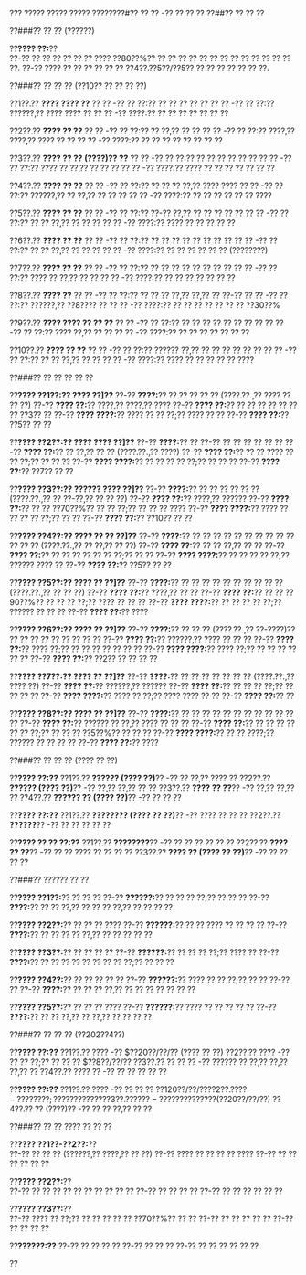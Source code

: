 ??? ????? ????? ????? ????????#?? ?? ?? -?? ?? ?? ??
??##?? ?? ?? ??

??###?? ?? ?? (??????)

??**???? ??:**??  
??-?? ?? ?? ?? ?? ?? ?? ???? ??80??%?? ?? ?? ?? ?? ?? ?? ?? ?? ?? ?? ?? ?? ?? ??.
??-?? ???? ?? ?? ?? ?? ?? ?? ??4??.??5??/??5?? ?? ?? ?? ?? ?? ?? ??.

??###?? ?? ?? ?? (??10?? ?? ?? ?? ??)

??1??.?? **???? ???? ??**
??  ?? -?? ?? ??:?? ?? ?? ?? ?? ??
??  ?? -?? ?? ??:?? ??????,?? ???? ???? ??
??  ?? -?? ????:?? ?? ?? ?? ?? ?? ?? ??

??2??.?? **???? ?? ??**
??  ?? -?? ?? ??:?? ?? ??,?? ?? ??
??  ?? -?? ?? ??:?? ????,?? ????,?? ???? ?? ??
??  ?? -?? ????:?? ?? ?? ?? ?? ?? ?? ?? ??

??3??.?? **???? ?? ?? (????)?? ??**
??  ?? -?? ?? ??:?? ?? ?? ?? ?? ?? ??
??  ?? -?? ?? ??:?? ???? ?? ??,?? ?? ?? ??
??  ?? -?? ????:?? ???? ?? ?? ?? ?? ?? ?? ??

??4??.?? **???? ?? ??**
??  ?? -?? ?? ??:?? ?? ?? ?? ??,?? ???? ????
??  ?? -?? ?? ??:?? ??????,?? ?? ??,?? ?? ?? ??
??  ?? -?? ????:?? ?? ?? ?? ?? ?? ?? ????

??5??.?? **???? ?? ??**
??  ?? -?? ?? ??:?? ??-?? ??,?? ?? ?? ?? ?? ??
??  ?? -?? ?? ??:?? ?? ?? ??,?? ?? ?? ??
??  ?? -?? ????:?? ???? ?? ?? ?? ?? ??

??6??.?? **???? ?? ??**
??  ?? -?? ?? ??:?? ?? ?? ?? ?? ?? ?? ?? ??
??  ?? -?? ?? ??:?? ?? ?? ??,?? ?? ?? ??
??  ?? -?? ????:?? ?? ?? ?? ?? ?? ?? (????????)

??7??.?? **???? ?? ??**
??  ?? -?? ?? ??:?? ?? ?? ?? ?? ?? ?? ?? ??
??  ?? -?? ?? ??:?? ???? ?? ??,?? ?? ??
??  ?? -?? ????:?? ?? ?? ?? ?? ?? ?? ??

??8??.?? **???? ??**
??  ?? -?? ?? ??:?? ?? ?? ?? ??,?? ??,?? ?? ??-??
??  ?? -?? ?? ??:?? ??????,?? ??8???? ??
??  ?? -?? ????:?? ?? ?? ?? ?? ?? ?? ?? ??30??%

??9??.?? **???? ???? ?? ?? ??**
??  ?? -?? ?? ??:?? ?? ?? ?? ?? ?? ?? ?? ??
??  ?? -?? ?? ??:?? ???? ??,?? ?? ??
??  ?? -?? ????:?? ?? ?? ?? ?? ?? ?? ??

??10??.?? **???? ?? ??**
??   ?? -?? ?? ??:?? ?????? ??,?? ?? ?? ?? ?? ?? ??
??   ?? -?? ?? ??:?? ?? ?? ??,?? ?? ??
??   ?? -?? ????:?? ???? ?? ?? ?? ?? ?? ????

??###?? ?? ?? ?? ?? ??

??**???? ??1??:?? ???? ??]??**
??-?? **????:**?? ?? ?? ?? ?? ?? (????.??.,?? ???? ?? ?? ??)
??-?? **???? ??:**?? ????,?? ????,?? ????
??-?? **???? ??:**?? ?? ?? ?? ?? ?? ?? ?? ??3?? ??
??-?? **???? ????:**?? ???? ?? ?? ??;?? ???? ?? ??
??-?? **???? ??:**?? ??5?? ?? ??

??**???? ??2??:?? ???? ???? ??]??**
??-?? **????:**?? ?? ??-?? ?? ?? ?? ?? ?? ??
??-?? **???? ??:**?? ?? ??,?? ?? ?? (????.??.,?? ????)
??-?? **???? ??:**?? ?? ?? ???? ?? ?? ??;?? ?? ?? ??
??-?? **???? ????:**?? ?? ?? ?? ?? ??;?? ?? ?? ??
??-?? **???? ??:**?? ??7?? ?? ??

??**???? ??3??:?? ?????? ???? ??]??**
??-?? **????:**?? ?? ?? ?? ?? ?? ?? (????.??.,?? ?? ??-??,?? ?? ?? ??)
??-?? **???? ??:**?? ????,?? ??????
??-?? **???? ??:**?? ?? ?? ??70??%?? ?? ?? ??;?? ?? ?? ?? ????
??-?? **???? ????:**?? ???? ?? ?? ?? ?? ??;?? ?? ??
??-?? **???? ??:**?? ??10?? ?? ??

??**???? ??4??:?? ???? ?? ?? ??]??**
??-?? **????:**?? ?? ?? ?? ?? ?? ?? ?? ?? ?? ?? ?? ?? ?? (????.??.,?? ?? ??,?? ?? ??)
??-?? **???? ??:**?? ?? ?? ??,?? ?? ??
??-?? **???? ??:**?? ?? ?? ?? ?? ?? ?? ??;?? ?? ??
??-?? **???? ????:**?? ?? ?? ?? ?? ??;?? ?????? ???? ??
??-?? **???? ??:**?? ??5?? ?? ??

??**???? ??5??:?? ???? ?? ??]??**
??-?? **????:**?? ?? ?? ?? ?? ?? ?? ?? ?? ?? ?? (????.??.,?? ?? ?? ??)
??-?? **???? ??:**?? ????,?? ?? ??
??-?? **???? ??:**?? ?? ?? ??90??%?? ?? ?? ?? ??;?? ???? ?? ?? ??
??-?? **???? ????:**?? ?? ?? ?? ?? ??;?? ?????? ?? ?? ??
??-?? **???? ??:**?? ????

??**???? ??6??:?? ???? ?? ??]??**
??-?? **????:**?? ?? ?? ?? (????.??.,?? ??-????)?? ?? ?? ?? ?? ?? ?? ?? ?? ??
??-?? **???? ??:**?? ??????,?? ???? ?? ?? ??
??-?? **???? ??:**?? ???? ??;?? ?? ?? ?? ?? ?? ?? ??
??-?? **???? ????:**?? ???? ??;?? ?? ?? ?? ?? ?? ??
??-?? **???? ??:**?? ??2?? ?? ?? ?? ??

??**???? ??7??:?? ???? ?? ??]??**
??-?? **????:**?? ?? ?? ?? ?? ?? ?? ?? (????.??.,?? ???? ??)
??-?? **???? ??:**?? ??????,?? ??????
??-?? **???? ??:**?? ?? ?? ?? ??;?? ?? ?? ?? ??
??-?? **???? ????:**?? ???? ?? ??;?? ???? ???? ?? ??
??-?? **???? ??:**?? ??

??**???? ??8??:?? ???? ?? ??]??**
??-?? **????:**?? ?? ?? ?? ?? ?? ?? ?? ?? ?? ?? ?? ??
??-?? **???? ??:**?? ?????? ?? ??,?? ???? ?? ?? ??
??-?? **???? ??:**?? ?? ?? ?? ?? ?? ?? ??;?? ?? ?? ?? ??5??%?? ?? ?? ??
??-?? **???? ????:**?? ?? ?? ????;?? ?????? ?? ?? ?? ??
??-?? **???? ??:**?? ????

??###?? ?? ?? ?? (???? ?? ??)

??**???? ??:??**
??1??.?? **?????? (???? ??)**?? -?? ?? ??,?? ???? ??
??2??.?? **?????? (???? ??)**?? -?? ??,?? ??,?? ?? ??
??3??.?? **???? ?? ??**?? -?? ??,?? ??,?? ??
??4??.?? **?????? ?? (???? ??)**?? -?? ?? ?? ??

??**???? ??:??**
??1??.?? **???????? (???? ?? ??)**?? -?? ???? ?? ?? ??
??2??.?? **??????**?? -?? ?? ?? ?? ?? ??

??**???? ?? ?? ??:??**
??1??.?? **????????**?? -?? ?? ?? ?? ?? ?? ??
??2??.?? **???? ?? ??**?? -?? ?? ?? ???? ?? ?? ?? ??
??3??.?? **???? ?? (???? ?? ??)**?? -?? ?? ?? ?? ??

??###?? ?????? ?? ??

??**???? ??1??:**?? ?? ?? ??
??-?? **??????:**?? ?? ?? ?? ??;?? ?? ?? ??
??-?? **????:**?? ?? ?? ??,?? ?? ?? ?? ??,?? ?? ?? ?? ??

??**???? ??2??:**?? ?? ?? ?? ????
??-?? **??????:**?? ?? ?? ???? ?? ?? ?? ??
??-?? **????:**?? ?? ?? ?? ?? ??,?? ?? ?? ?? ?? ??

??**???? ??3??:**?? ?? ?? ?? ??
??-?? **??????:**?? ?? ?? ?? ??;?? ???? ??
??-?? **????:**?? ?? ?? ?? ?? ?? ?? ?? ?? ??;?? ?? ?? ??

??**???? ??4??:**?? ?? ?? ?? ?? ??
??-?? **??????:**?? ???? ?? ?? ??;?? ?? ?? ??-?? ??
??-?? **????:**?? ?? ?? ?? ??,?? ?? ?? ?? ?? ?? ?? ??

??**???? ??5??:**?? ?? ?? ?? ????
??-?? **??????:**?? ???? ?? ?? ?? ?? ??
??-?? **????:**?? ?? ?? ??,?? ?? ??,?? ?? ?? ?? ??

??###?? ?? ?? ?? (??202??4??)

??**???? ??:??**
??1??.?? ???? -?? $??20??/??/?? (???? ?? ??)
??2??.?? ???? -?? ?? ?? ??;?? ?? ?? ?? $??8??/??/??
??3??.?? ?? ?? ?? -?? ?????? ?? ??,?? ??,?? ??,?? ??
??4??.?? ???? ?? -?? ?? ?? ?? ?? ??

??**???? ??:??**
??1??.?? ???? -?? ?? ?? ?? $??120??/??/??
??2??.?? ?? -?? ?? ?? ??;?? ?? ?? ?? ?? ??
??3??.?? ???? -?? ?? ?? ?? ?? ?? ?? ($??20??/??/??)
??4??.?? ?? (????)?? -?? ?? ?? ??,?? ?? ??

??###?? ?? ?? ???? ?? ?? ??

??**???? ??1??-??2??:**??  
??-?? ?? ?? ?? (??????,?? ????,?? ?? ??)
??-?? ???? ?? ?? ?? ?? ????
??-?? ?? ?? ?? ?? ?? ??

??**???? ??2??:**??  
??-?? ?? ?? ?? ?? ?? ?? ?? ?? ?? ??
??-?? ?? ?? ?? ??
??-?? ?? ?? ?? ?? ?? ??

??**???? ??3??:**??  
??-?? ???? ?? ??;?? ?? ?? ?? ?? ?? ??70??%?? ?? ??
??-?? ?? ?? ?? ?? ??
??-?? ?? ?? ?? ??

??**??????:??**
??-?? ?? ?? ?? ??
??-?? ?? ?? ??
??-?? ?? ?? ?? ?? ?? ??

??